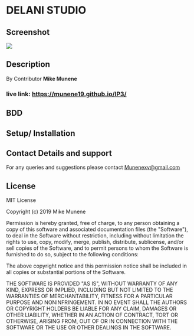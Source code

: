 # DELANI STUDIO
## Screenshot

![](studio)

## Description 
By Contributor **Mike Munene**
### live link: https://munene19.github.io/IP3/

## BDD

## Setup/ Installation

## Contact Details and support
For any queries and suggestions please contact Munenexv@gmail.com 
## License
MIT License

Copyright (c) 2019 Mike Munene

Permission is hereby granted, free of charge, to any person obtaining a copy
of this software and associated documentation files (the "Software"), to deal
in the Software without restriction, including without limitation the rights
to use, copy, modify, merge, publish, distribute, sublicense, and/or sell
copies of the Software, and to permit persons to whom the Software is
furnished to do so, subject to the following conditions:

The above copyright notice and this permission notice shall be included in all
copies or substantial portions of the Software.

THE SOFTWARE IS PROVIDED "AS IS", WITHOUT WARRANTY OF ANY KIND, EXPRESS OR
IMPLIED, INCLUDING BUT NOT LIMITED TO THE WARRANTIES OF MERCHANTABILITY,
FITNESS FOR A PARTICULAR PURPOSE AND NONINFRINGEMENT. IN NO EVENT SHALL THE
AUTHORS OR COPYRIGHT HOLDERS BE LIABLE FOR ANY CLAIM, DAMAGES OR OTHER
LIABILITY, WHETHER IN AN ACTION OF CONTRACT, TORT OR OTHERWISE, ARISING FROM,
OUT OF OR IN CONNECTION WITH THE SOFTWARE OR THE USE OR OTHER DEALINGS IN THE
SOFTWARE.